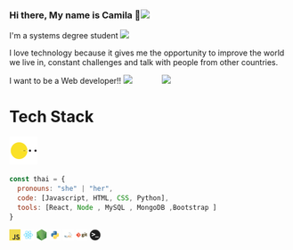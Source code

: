 ### Hi there, My name is Camila 👋<img src="https://media.giphy.com/media/VgCDAzcKvsR6OM0uWg/giphy.gif" width="50">


I'm a systems degree student <img src="https://media.giphy.com/media/fYSnHlufseco8Fh93Z/giphy.gif" width="30">

I love technology because it gives me the opportunity to improve the world we live in, constant challenges and talk with people from other countries.
                  
 I want to be a Web developer!! <img src="https://media.giphy.com/media/WUlplcMpOCEmTGBtBW/giphy.gif" width="30"> 
<img align='right' src="https://media.giphy.com/media/ieyl9zmCjO4b4t6qoY/giphy.gif" width="230">
                   
                 
                


<H1>Tech Stack </H1> <img src="https://raw.githubusercontent.com/Aniket965/Aniket965/master/pacman.svg?sanitize=true" width="50">


```javascript
const thai = {
  pronouns: "she" | "her",
  code: [Javascript, HTML, CSS, Python],
  tools: [React, Node , MySQL , MongoDB ,Bootstrap ]
}
```
   
<code><img height="20" src="https://raw.githubusercontent.com/github/explore/80688e429a7d4ef2fca1e82350fe8e3517d3494d/topics/javascript/javascript.png"></code>
<code><img height="20" src="https://raw.githubusercontent.com/github/explore/80688e429a7d4ef2fca1e82350fe8e3517d3494d/topics/react/react.png"></code>
<code><img height="20" src="https://raw.githubusercontent.com/github/explore/80688e429a7d4ef2fca1e82350fe8e3517d3494d/topics/nodejs/nodejs.png"></code>
<code><img height="20" src="https://raw.githubusercontent.com/github/explore/80688e429a7d4ef2fca1e82350fe8e3517d3494d/topics/python/python.png"></code>
<code><img height="20" src="https://raw.githubusercontent.com/github/explore/80688e429a7d4ef2fca1e82350fe8e3517d3494d/topics/mysql/mysql.png"></code>
<code><img height="20" src="https://raw.githubusercontent.com/github/explore/80688e429a7d4ef2fca1e82350fe8e3517d3494d/topics/git/git.png"></code>
<code><img height="20" src="https://raw.githubusercontent.com/github/explore/80688e429a7d4ef2fca1e82350fe8e3517d3494d/topics/terminal/terminal.png"></code>

 

